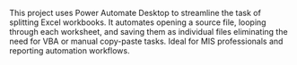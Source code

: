 This project uses Power Automate Desktop to streamline the task of splitting Excel workbooks. It automates opening a source file, looping through each worksheet, and saving them as individual files eliminating the need for VBA or manual copy-paste tasks. Ideal for MIS professionals and reporting automation workflows.
